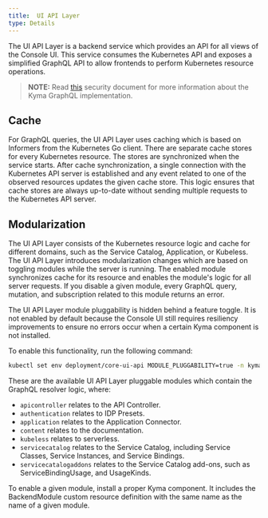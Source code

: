 ```yaml
---
title:  UI API Layer
type: Details
---
```


The UI API Layer is a backend service which provides an API for all views of the Console UI. This service consumes the Kubernetes API and exposes a simplified GraphQL API to allow frontends to perform Kubernetes resource operations.

> **NOTE:** Read [this](/docs/components/security#details-graphql) security document for more information about the Kyma GraphQL implementation.

## Cache

For GraphQL queries, the UI API Layer uses caching which is based on Informers from the Kubernetes Go client. There are separate cache stores for every Kubernetes resource. The stores are synchronized when the service starts. After cache synchronization, a single connection with the Kubernetes API server is established and any event related to one of the observed resources updates the given cache store. This logic ensures that cache stores are always up-to-date without sending multiple requests to the Kubernetes API server.

## Modularization

The UI API Layer consists of the Kubernetes resource logic and cache for different domains, such as the Service Catalog, Application, or Kubeless. The UI API Layer introduces modularization changes which are based on toggling modules while the server is running. The enabled module synchronizes cache for its resource and enables the module's logic for all server requests. If you disable a given module, every GraphQL query, mutation, and subscription related to this module returns an error.

The UI API Layer module pluggability is hidden behind a feature toggle. It is not enabled by default because the Console UI still requires resiliency improvements to ensure no errors occur when a certain Kyma component is not installed.

To enable this functionality, run the following command:

```bash
kubectl set env deployment/core-ui-api MODULE_PLUGGABILITY=true -n kyma-system
```

These are the available UI API Layer pluggable modules which contain the GraphQL resolver logic, where:
- `apicontroller` relates to the API Controller.
- `authentication` relates to IDP Presets.
- `application` relates to the Application Connector.
- `content` relates to the documentation.
- `kubeless` relates to serverless.
- `servicecatalog` relates to the Service Catalog, including Service Classes, Service Instances, and Service Bindings.
- `servicecatalogaddons` relates to the Service Catalog add-ons, such as ServiceBindingUsage, and UsageKinds.

To enable a given module, install a proper Kyma component. It includes the BackendModule custom resource definition with the same name as the name of a given module.
